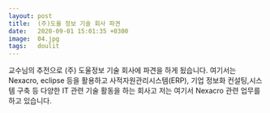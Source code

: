 ```yaml
---
layout: post
title:  (주)도울 정보 기술 회사 파견
date:   2020-09-01 15:01:35 +0300
image:  04.jpg
tags:   doulit
---
```

교수님의 추전으로 (주) 도울정보 기술 회사에 파견을 하게 됬습니다. 여기서는 Nexacro, eclipse 등을 활용하고 사적자원관리시스템(ERP), 기업 정보화 컨설팅,시스템 구축 등 다양한 IT 관련 기술 활동을 하는 회사고 저는 여기서 Nexacro 관련 업무를 하고 있습니다. 